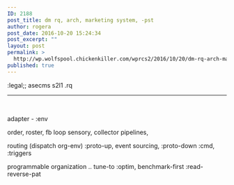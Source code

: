 ```yaml
---
ID: 2188
post_title: dm rq, arch, marketing system, -pst
author: rogera
post_date: 2016-10-20 15:24:34
post_excerpt: ""
layout: post
permalink: >
  http://wp.wolfspool.chickenkiller.com/wprcs2/2016/10/20/dm-rq-arch-marketing-system-pst/
published: true
---
```

:legal;; asecms s2l1 .rq

<hr />

&nbsp;

adapter - :env

order, roster, fb loop sensory, collector pipelines,

routing (dispatch org-env) :proto-up, event sourcing, :proto-down :cmd, :triggers

programmable organization .. tune-to :optim, benchmark-first :read-reverse-pat